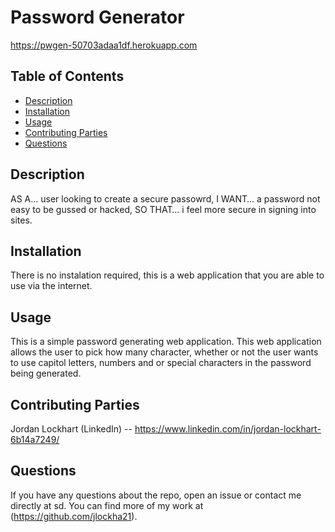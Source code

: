   # Password Generator

  https://pwgen-50703adaa1df.herokuapp.com
 
  ## Table of Contents
  * [Description](#description)
  * [Installation](#installation)
  * [Usage](#usage)
  * [Contributing Parties](#contributing-parties)
  * [Questions](#questions)

  ## Description
  AS A… user looking to create a secure passowrd,
  I WANT… a password not easy to be gussed or hacked,
  SO THAT… i feel more secure in signing into sites.

  ## Installation
  There is no instalation required, this is a web application that you are able to use via the internet.

  ## Usage
  This is a simple password generating web application. This web application allows the user to pick how many character, 
  whether or not the user wants to use capitol letters, numbers and or special characters in the password being generated.

  ## Contributing Parties
  Jordan Lockhart
  (LinkedIn) -- https://www.linkedin.com/in/jordan-lockhart-6b14a7249/

  ## Questions
  If you have any questions about the repo, open an issue or contact me directly at sd. You can find more of my work at (https://github.com/jlockha21).
  
